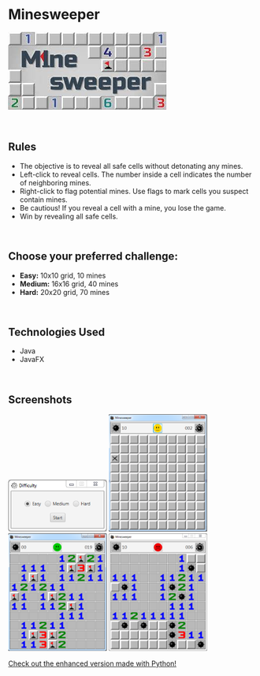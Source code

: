 # Minesweeper

![Header image](extras/B.jpg)


<br>

## Rules
- The objective is to reveal all safe cells without detonating any mines.
- Left-click to reveal cells. The number inside a cell indicates the number of neighboring mines.
- Right-click to flag potential mines. Use flags to mark cells you suspect contain mines.
- Be cautious! If you reveal a cell with a mine, you lose the game.
- Win by revealing all safe cells.
<br>

## Choose your preferred challenge:
- **Easy:** 10x10 grid, 10 mines
- **Medium:** 16x16 grid, 40 mines
- **Hard:** 20x20 grid, 70 mines

<br>

## Technologies Used
- Java
- JavaFX

<br>

## Screenshots
<img src="extras/D.png" width="200">
<img src="extras/N.png" width="200">
<img src="extras/W.png" width="200">
<img src="extras/L.png" width="200">

<br>

[Check out the enhanced version made with Python!](https://github.com/georgescutelnicu/PySweeper)
